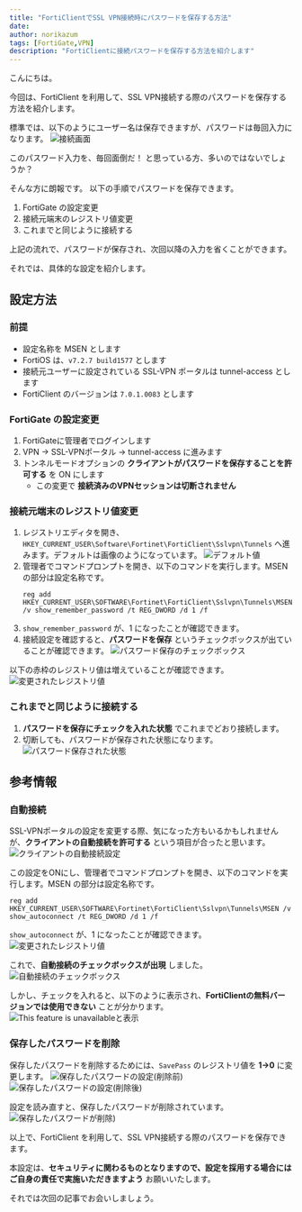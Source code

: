 ```yaml
---
title: "FortiClientでSSL VPN接続時にパスワードを保存する方法"
date: 
author: norikazum
tags: [FortiGate,VPN]
description: "FortiClientに接続パスワードを保存する方法を紹介します"
---
```


こんにちは。

今回は、FortiClient を利用して、SSL VPN接続する際のパスワードを保存する方法を紹介します。

標準では、以下のようにユーザー名は保存できますが、パスワードは毎回入力になります。
![接続画面](images/2024-09-24_17h52_47.png "接続画面")

このパスワード入力を、毎回面倒だ！ と思っている方、多いのではないでしょうか？

そんな方に朗報です。
以下の手順でパスワードを保存できます。

1. FortiGate の設定変更
1. 接続元端末のレジストリ値変更
1. これまでと同じように接続する

上記の流れで、パスワードが保存され、次回以降の入力を省くことができます。

それでは、具体的な設定を紹介します。

## 設定方法

### 前提
- 設定名称を MSEN とします
- FortiOS は、`v7.2.7 build1577` とします
- 接続元ユーザーに設定されている SSL-VPN ポータルは tunnel-access とします
- FortiClient のバージョンは `7.0.1.0083` とします

### FortiGate の設定変更
1. FortiGateに管理者でログインします
1. VPN → SSL-VPNポータル → tunnel-access に進みます
1. トンネルモードオプションの **クライアントがパスワードを保存することを許可する** を ON にします
    - この変更で **接続済みのVPNセッションは切断されません**

### 接続元端末のレジストリ値変更 

1. レジストリエディタを開き、 `HKEY_CURRENT_USER\Software\Fortinet\FortiClient\Sslvpn\Tunnels` へ進みます。デフォルトは画像のようになっています。
    ![デフォルト値](images/2024-09-24_22h09_42.png "デフォルト値")
1. 管理者でコマンドプロンプトを開き、以下のコマンドを実行します。MSEN の部分は設定名称です。
    ```
    reg add HKEY_CURRENT_USER\SOFTWARE\Fortinet\FortiClient\Sslvpn\Tunnels\MSEN /v show_remember_password /t REG_DWORD /d 1 /f
    ```
1. `show_remember_password` が、1 になったことが確認できます。
1. 接続設定を確認すると、**パスワードを保存** というチェックボックスが出ていることが確認できます。
    ![パスワード保存のチェックボックス](images/2024-09-24_22h15_11.png "パスワード保存のチェックボックス")

以下の赤枠のレジストリ値は増えていることが確認できます。
![変更されたレジストリ値](images/2024-09-24_22h22_37.png "変更されたレジストリ値")

### これまでと同じように接続する 
1. **パスワードを保存にチェックを入れた状態** でこれまでどおり接続します。
1. 切断しても、パスワードが保存された状態になります。
    ![パスワード保存された状態](images/2024-09-24_22h17_01.png "パスワード保存された状態")

## 参考情報
### 自動接続
SSL-VPNポータルの設定を変更する際、気になった方もいるかもしれませんが、**クライアントの自動接続を許可する** という項目が合ったと思います。
![クライアントの自動接続設定](images/2024-09-24_22h19_56.png "クライアントの自動接続設定")

この設定をONにし、管理者でコマンドプロンプトを開き、以下のコマンドを実行します。MSEN の部分は設定名称です。

```
reg add HKEY_CURRENT_USER\SOFTWARE\Fortinet\FortiClient\Sslvpn\Tunnels\MSEN /v show_autoconnect /t REG_DWORD /d 1 /f
```

`show_autoconnect` が、1 になったことが確認できます。
![変更されたレジストリ値](images/2024-09-24_22h26_14.png "変更されたレジストリ値")

これで、**自動接続のチェックボックスが出現** しました。
![自動接続のチェックボックス](images/2024-09-24_22h27_28.png "自動接続のチェックボックス")

しかし、チェックを入れると、以下のように表示され、**FortiClientの無料バージョンでは使用できない** ことが分かります。
![This feature is unavailableと表示](images/2024-09-24_22h29_22.png "This feature is unavailableと表示")

### 保存したパスワードを削除
保存したパスワードを削除するためには、`SavePass` のレジストリ値を **1→0** に変更します。
![保存したパスワードの設定(削除前)](images/2024-09-24_22h31_18.png "保存したパスワードの設定(削除前)")
![保存したパスワードの設定(削除後)](images/2024-09-24_22h31_34.png "保存したパスワードの設定(削除後)")

設定を読み直すと、保存したパスワードが削除されています。
![保存したパスワードが削除)](images/2024-09-24_22h33_45.png "保存したパスワードが削除")

以上で、FortiClient を利用して、SSL VPN接続する際のパスワードを保存できます。

本設定は、**セキュリティに関わるものとなりますので、設定を採用する場合にはご自身の責任で実施いただきますよう** お願いいたします。

それでは次回の記事でお会いしましょう。
